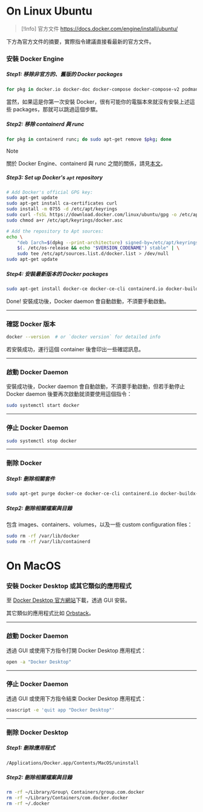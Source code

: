 # On Linux Ubuntu

>[!Info] 官方文件
><https://docs.docker.com/engine/install/ubuntu/>

下方為官方文件的摘要，實際指令建議直接看最新的官方文件。

### 安裝 Docker Engine

##### Step1: 移除非官方的、舊版的 Docker packages

```bash
for pkg in docker.io docker-doc docker-compose docker-compose-v2 podman-docker; do sudo apt-get remove $pkg; done
```

當然，如果這是你第一次安裝 Docker，很有可能你的電腦本來就沒有安裝上述這些 packages，那就可以跳過這個步驟。

##### Step2: 移除 containerd 與 runc

```bash
for pkg in containerd runc; do sudo apt-get remove $pkg; done
```

>[!Note]
>關於 Docker Engine、containerd 與 runc 之間的關係，請見[本文](</Tools/Docker/1 - Introduction.md>)。

##### Step3: Set up Docker's `apt` repository

```bash
# Add Docker's official GPG key:
sudo apt-get update
sudo apt-get install ca-certificates curl
sudo install -m 0755 -d /etc/apt/keyrings
sudo curl -fsSL https://download.docker.com/linux/ubuntu/gpg -o /etc/apt/keyrings/docker.asc
sudo chmod a+r /etc/apt/keyrings/docker.asc

# Add the repository to Apt sources:
echo \
    "deb [arch=$(dpkg --print-architecture) signed-by=/etc/apt/keyrings/docker.asc] https://download.docker.com/linux/ubuntu \
    $(. /etc/os-release && echo "$VERSION_CODENAME") stable" | \
    sudo tee /etc/apt/sources.list.d/docker.list > /dev/null
sudo apt-get update
```

##### Step4: 安裝最新版本的 Docker packages

```bash
sudo apt-get install docker-ce docker-ce-cli containerd.io docker-buildx-plugin docker-compose-plugin
```

Done! 安裝成功後，Docker daemon 會自動啟動，不須要手動啟動。

---

### 確認 Docker 版本

```bash
docker --version  # or `docker version` for detailed info
```

若安裝成功，運行這個 container 後會印出一些確認訊息。

---

### 啟動 Docker Daemon

安裝成功後，Docker daemon 會自動啟動，不須要手動啟動，但若手動停止 Docker daemon 後要再次啟動就須要使用這個指令：

```bash
sudo systemctl start docker
```

---

### 停止 Docker Daemon

```bash
sudo systemctl stop docker
```

---

### 刪除 Docker

##### Step1: 刪除相關套件

```bash
sudo apt-get purge docker-ce docker-ce-cli containerd.io docker-buildx-plugin docker-compose-plugin docker-ce-rootless-extras
```

##### Step2: 刪除相關檔案與目錄

包含 images、containers、volumes，以及一些 custom configuration files：

```bash
sudo rm -rf /var/lib/docker
sudo rm -rf /var/lib/containerd
```

# On MacOS

### 安裝 Docker Desktop 或其它類似的應用程式

至 [Docker Desktop 官方網站](https://docs.docker.com/desktop/install/mac-install/)下載，透過 GUI 安裝。

其它類似的應用程式比如 [Orbstack](https://orbstack.dev/)。

---

### 啟動 Docker Daemon

透過 GUI 或使用下方指令打開 Docker Desktop 應用程式：

```bash
open -a "Docker Desktop"
```

---

### 停止 Docker Daemon

透過 GUI 或使用下方指令結束 Docker Desktop 應用程式：

```bash
osascript -e 'quit app "Docker Desktop"'
```

---

### 刪除 Docker Desktop

##### Step1: 刪除應用程式

```bash
/Applications/Docker.app/Contents/MacOS/uninstall
```

##### Step2: 刪除相關檔案與目錄

```bash
rm -rf ~/Library/Group\ Containers/group.com.docker
rm -rf ~/Library/Containers/com.docker.docker
rm -rf ~/.docker
```
